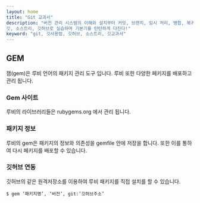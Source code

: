 ```yaml
---
layout: home
title: "Git 교과서"
description: "버전 관리 시스템의 이해와 설치부터 커밋, 브랜치, 임시 처리, 병합, 복귀, 서브모듈, 태그까지
깃, 소스트리, 깃허브로 실습하며 기본기를 탄탄하게 다진다!"
keyword: "git, 깃사용법, 깃허브, 소스트리, 깃교과서"
---
```


## GEM
잼(gem)은 루비 언어의 패키지 관리 도구 입니다. 루비 또한 다양한 페키지를 배포하고 관리 됩니다.

### Gem 사이트
루비의 라이브러리들은 rubygems.org 에서 관리 됩니다.

### 패키지 정보
루비의 gem은 패키지의 정보와 의존성을 gemfile 안에 저장을 합니다. 또한 이를 통하여 다시 페키지를 배포할 수 있습니다.

### 깃허브 연동
깃허브의 같은 원격저장소를 이용하여 루비 패키지를 직접 설치를 할 수 있습니다.

```
$ gem ‘패키지명’, ‘버전’, git:’깃허브주소’
```